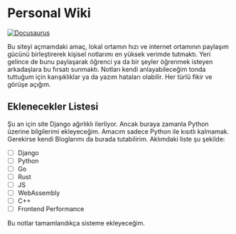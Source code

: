 # Personal Wiki
[![Docusaurus](https://img.shields.io/badge/Docusaurus-2.0.0-green)](https://github.com/facebook/docusaurus)


Bu siteyi açmamdaki amaç, lokal ortamın hızı ve internet ortamının paylaşım gücünü birleştirerek kişisel notlarımı en yüksek verimde tutmaktı. Yeri gelince de bunu paylaşarak öğrenci ya da bir şeyler öğrenmek isteyen arkadaşlara bu fırsatı sunmaktı. Notları kendi anlayabileceğim tonda tuttuğum için karışıklıklar ya da yazım hataları olabilir. Her türlü fikir ve görüşe açığım.


## Eklenecekler Listesi

Şu an için site Django ağırlıklı ilerliyor. Ancak buraya zamanla Python üzerine bilgilerimi ekleyeceğim. Amacım sadece Python ile kısıtlı kalmamak. Gerekirse kendi Bloglarımı da burada tutabilirim. Aklımdaki liste şu şekilde: 

- [ ] Django
- [ ] Python
- [ ] Go
- [ ] Rust
- [ ] JS
- [ ] WebAssembly
- [ ] C++
- [ ] Frontend Performance

Bu notlar tamamlandıkça sisteme ekleyeceğim.